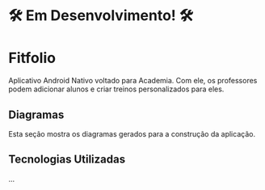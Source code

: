 # 🛠️ Em Desenvolvimento! 🛠️

# Fitfolio

Aplicativo Android Nativo voltado para Academia. Com ele, os professores podem adicionar alunos e criar treinos personalizados para eles.

## Diagramas

Esta seção mostra os diagramas gerados para a construção da aplicação.

## Tecnologias Utilizadas
...
